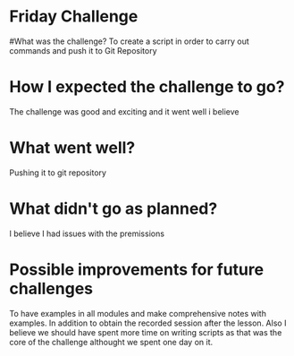 # Friday Challenge
#What was the challenge?
To create a script in order to carry out commands and push it to Git Repository
# How I expected the challenge to go?
The challenge was good and exciting and it went well i believe
# What went well?
Pushing it to git repository 
# What didn't go as planned?
I believe I had issues with the premissions 
# Possible improvements for future challenges
To have examples in all modules and make comprehensive notes with examples. In addition to obtain the recorded session after the lesson. Also I believe we should have spent more time on writing scripts as that was the core of the challenge althought we spent one day on it. 
